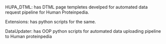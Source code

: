 HUPA_DTML: has DTML page templetes develped for automated data request pipeline for Human Proteinpedia.

Extensions: has python scripts for the same.

DataUpdater: has OOP python scripts for automated data uploading pipeline to Human proteinpedia

